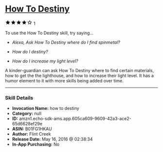 # [How To Destiny](http://alexa.amazon.com/#skills/amzn1.echo-sdk-ams.app.605ca609-9609-42a3-ace2-65d6628ef29e)
![4 stars](../../images/ic_star_black_18dp_1x.png)![4 stars](../../images/ic_star_black_18dp_1x.png)![4 stars](../../images/ic_star_black_18dp_1x.png)![4 stars](../../images/ic_star_black_18dp_1x.png)![4 stars](../../images/ic_star_border_black_18dp_1x.png) 1

To use the How To Destiny skill, try saying...

* *Alexa, Ask How To Destiny where do I find spinmetal?*

* *How do I destiny?*

* *How do I increase my light level?*

A kinder-guardian can ask How To Destiny where to find certain materials, how to get the the lighthouse, and how to increase their light level. It has a humor element to it with more skills being added over time.

***

### Skill Details

* **Invocation Name:** how to destiny
* **Category:** null
* **ID:** amzn1.echo-sdk-ams.app.605ca609-9609-42a3-ace2-65d6628ef29e
* **ASIN:** B01FG1HKAU
* **Author:** Flint Creek
* **Release Date:** May 16, 2016 @ 02:38:34
* **In-App Purchasing:** No
